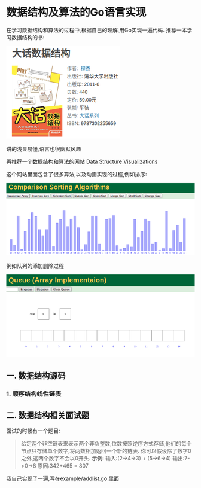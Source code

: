 # 数据结构及算法的Go语言实现

在学习数据结构和算法的过程中,根据自己的理解,用Go实现一遍代码.
推荐一本学习数据结构的书:

![](img/data.png)

讲的浅显易懂,语言也很幽默风趣

再推荐一个数据结构和算法的网站 [Data Structure Visualizations](https://www.cs.usfca.edu/~galles/visualization/Algorithms.html)

这个网站里面包含了很多算法,以及动画实现的过程,例如排序:

![](img/sort.png)

例如队列的添加删除过程

![Alt text](img/queue.png)

## 一. 数据结构源码

### 1. 顺序结构线性链表



## 二. 数据结构相关面试题
面试的时候有一个题目:
> 给定两个非空链表来表示两个非负整数,位数按照逆序方式存储,他们的每个节点只存储单个数字,将两数相加返回一个新的链表.
你可以假设除了数字0之外,这两个数字不会以0开头.
**示例:**
输入:(2->4->3) + (5->6->4)
输出:7->0->8
原因:342+465 = 807

我自己实现了一遍,写在example/addlist.go 里面

